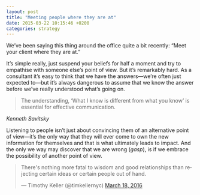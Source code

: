 ```yaml
---
layout: post
title: "Meeting people where they are at"
date: 2015-03-22 10:15:46 +0200
categories: strategy
---
```

We’ve been saying this thing around the office quite a bit recently: “Meet your client where they are at.”

It’s simple really, just suspend your beliefs for half a moment and try to empathise with someone else’s point of view. But it’s remarkably hard. As a consultant it’s easy to think that we have the answers—we’re often just expected to—but it’s always dangerous to assume that we know the answer before we’ve really understood what’s going on.

> The understanding, ‘What I know is different from what you know’ is essential for effective communication.

<cite>Kenneth Savitsky</cite>

Listening to people isn’t just about convincing them of an alternative point of view—it’s the only way that they will ever come to own the new information for themselves and that is what ultimately leads to impact. And the only we way may discover that we are wrong (*gasp*), is if we embrace the possibility of another point of view.

<blockquote class="twitter-tweet" data-lang="en"><p lang="en" dir="ltr">There&#39;s nothing more fatal to wisdom and good relationships than rejecting certain ideas or certain people out of hand.</p>&mdash; Timothy Keller (@timkellernyc) <a href="https://twitter.com/timkellernyc/status/710940099647770625">March 18, 2016</a></blockquote> <script async src="//platform.twitter.com/widgets.js" charset="utf-8"></script>
